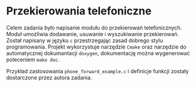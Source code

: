 # Przekierowania telefoniczne

Celem zadania było napisanie modułu do przekierowań telefonicznych. Moduł umożliwia dodawanie, usuwanie i wyszukiwanie przekierowań. Został napisany
w języku `c` przestrzegając zasad dobrego stylu programowania. Projekt wykorzystuje narzędzie `Cmake` oraz narzędzie do automatycznej dokumantacji `doxygen`, dokumentację można wygenerować poleceniem
`make doc`. 

Przykład zastosowania `phone_forward_example.c` i definicje funkcji zostały dostarczone przez autora zadania.
